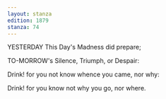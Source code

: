 ```yaml
---
layout: stanza
edition: 1879
stanza: 74
---
```


YESTERDAY This Day's Madness did prepare;

TO-MORROW's Silence, Triumph, or Despair:

Drink! for you not know whence you came, nor why:

Drink! for you know not why you go, nor where.